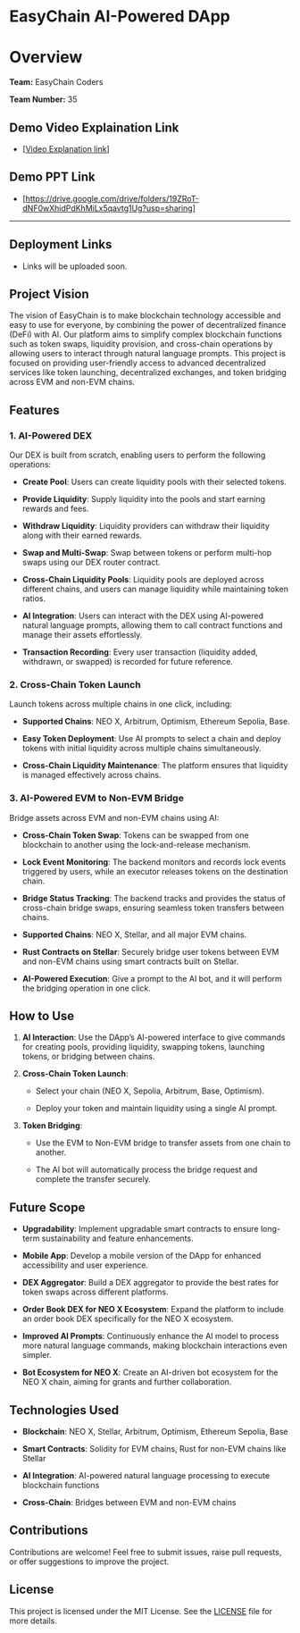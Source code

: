 # EasyChain AI-Powered DApp



# Overview



**Team:** EasyChain Coders  

**Team Number:** 35

## Demo Video Explaination Link
- [[Video Explanation link](https://drive.google.com/drive/folders/1J-xDKvvvST1K3ZTIPQPO5AQaOGWE2Omz?usp=sharing)]


## Demo PPT Link
- [https://drive.google.com/drive/folders/19ZRoT-dNF0wXhidPdKhMiLx5qavtg1Ug?usp=sharing]


---

## Deployment Links
- Links will be uploaded soon.






## Project Vision



The vision of EasyChain is to make blockchain technology accessible and easy to use for everyone, by combining the power of decentralized finance (DeFi) with AI. Our platform aims to simplify complex blockchain functions such as token swaps, liquidity provision, and cross-chain operations by allowing users to interact through natural language prompts. This project is focused on providing user-friendly access to advanced decentralized services like token launching, decentralized exchanges, and token bridging across EVM and non-EVM chains.



## Features



### 1. **AI-Powered DEX**

Our DEX is built from scratch, enabling users to perform the following operations:



- **Create Pool**: Users can create liquidity pools with their selected tokens.

- **Provide Liquidity**: Supply liquidity into the pools and start earning rewards and fees.

- **Withdraw Liquidity**: Liquidity providers can withdraw their liquidity along with their earned rewards.

- **Swap and Multi-Swap**: Swap between tokens or perform multi-hop swaps using our DEX router contract.

- **Cross-Chain Liquidity Pools**: Liquidity pools are deployed across different chains, and users can manage liquidity while maintaining token ratios.

- **AI Integration**: Users can interact with the DEX using AI-powered natural language prompts, allowing them to call contract functions and manage their assets effortlessly.

- **Transaction Recording**: Every user transaction (liquidity added, withdrawn, or swapped) is recorded for future reference.



### 2. **Cross-Chain Token Launch**

Launch tokens across multiple chains in one click, including:



- **Supported Chains**: NEO X, Arbitrum, Optimism, Ethereum Sepolia, Base.

- **Easy Token Deployment**: Use AI prompts to select a chain and deploy tokens with initial liquidity across multiple chains simultaneously.

- **Cross-Chain Liquidity Maintenance**: The platform ensures that liquidity is managed effectively across chains.



### 3. **AI-Powered EVM to Non-EVM Bridge**

Bridge assets across EVM and non-EVM chains using AI:



- **Cross-Chain Token Swap**: Tokens can be swapped from one blockchain to another using the lock-and-release mechanism.

- **Lock Event Monitoring**: The backend monitors and records lock events triggered by users, while an executor releases tokens on the destination chain.

- **Bridge Status Tracking**: The backend tracks and provides the status of cross-chain bridge swaps, ensuring seamless token transfers between chains.

- **Supported Chains**: NEO X, Stellar, and all major EVM chains.

- **Rust Contracts on Stellar**: Securely bridge user tokens between EVM and non-EVM chains using smart contracts built on Stellar.

- **AI-Powered Execution**: Give a prompt to the AI bot, and it will perform the bridging operation in one click.



## How to Use



1. **AI Interaction**: Use the DApp’s AI-powered interface to give commands for creating pools, providing liquidity, swapping tokens, launching tokens, or bridging between chains.

   

2. **Cross-Chain Token Launch**:

   - Select your chain (NEO X, Sepolia, Arbitrum, Base, Optimism).

   - Deploy your token and maintain liquidity using a single AI prompt.



3. **Token Bridging**:

   - Use the EVM to Non-EVM bridge to transfer assets from one chain to another.

   - The AI bot will automatically process the bridge request and complete the transfer securely.



## Future Scope



- **Upgradability**: Implement upgradable smart contracts to ensure long-term sustainability and feature enhancements.

- **Mobile App**: Develop a mobile version of the DApp for enhanced accessibility and user experience.

- **DEX Aggregator**: Build a DEX aggregator to provide the best rates for token swaps across different platforms.

- **Order Book DEX for NEO X Ecosystem**: Expand the platform to include an order book DEX specifically for the NEO X ecosystem.

- **Improved AI Prompts**: Continuously enhance the AI model to process more natural language commands, making blockchain interactions even simpler.

- **Bot Ecosystem for NEO X**: Create an AI-driven bot ecosystem for the NEO X chain, aiming for grants and further collaboration.



## Technologies Used



- **Blockchain**: NEO X, Stellar, Arbitrum, Optimism, Ethereum Sepolia, Base

- **Smart Contracts**: Solidity for EVM chains, Rust for non-EVM chains like Stellar

- **AI Integration**: AI-powered natural language processing to execute blockchain functions

- **Cross-Chain**: Bridges between EVM and non-EVM chains



## Contributions



Contributions are welcome! Feel free to submit issues, raise pull requests, or offer suggestions to improve the project.



## License



This project is licensed under the MIT License. See the [LICENSE](LICENSE) file for more details.

